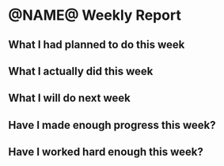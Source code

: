 # @NAME@ Weekly Report

## What I had planned to do this week

## What I actually did this week

## What I will do next week

## Have I made enough progress this week?

## Have I worked hard enough this week?
